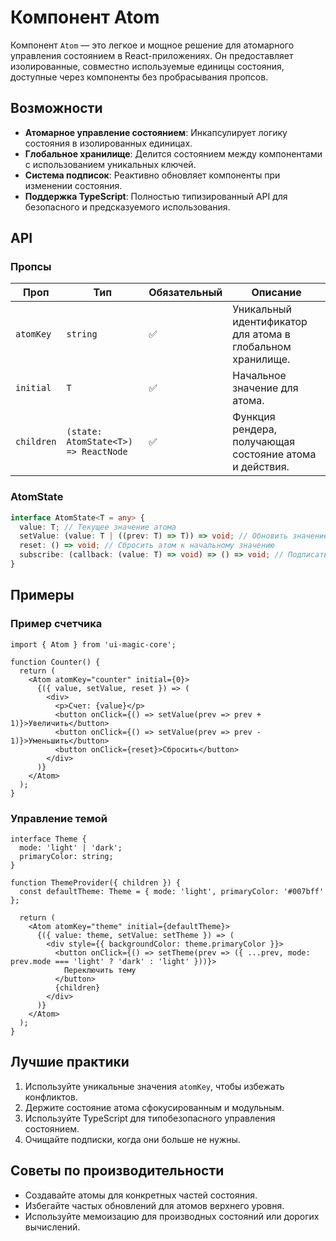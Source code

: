 # Компонент Atom

Компонент `Atom` — это легкое и мощное решение для атомарного управления состоянием в React-приложениях. Он предоставляет изолированные, совместно используемые единицы состояния, доступные через компоненты без пробрасывания пропсов.

## Возможности

- **Атомарное управление состоянием**: Инкапсулирует логику состояния в изолированных единицах.
- **Глобальное хранилище**: Делится состоянием между компонентами с использованием уникальных ключей.
- **Система подписок**: Реактивно обновляет компоненты при изменении состояния.
- **Поддержка TypeScript**: Полностью типизированный API для безопасного и предсказуемого использования.

## API

### Пропсы

| Проп       | Тип                        | Обязательный | Описание                                      |
|------------|-----------------------------|--------------|--------------------------------------------------|
| `atomKey`  | `string`                    | ✅            | Уникальный идентификатор для атома в глобальном хранилище. |
| `initial`  | `T`                         | ✅            | Начальное значение для атома.                     |
| `children` | `(state: AtomState<T>) => ReactNode` | ✅            | Функция рендера, получающая состояние атома и действия.   |

### AtomState<T>

```typescript
interface AtomState<T = any> {
  value: T; // Текущее значение атома
  setValue: (value: T | ((prev: T) => T)) => void; // Обновить значение атома
  reset: () => void; // Сбросить атом к начальному значению
  subscribe: (callback: (value: T) => void) => () => void; // Подписаться на изменения
}
```

## Примеры

### Пример счетчика

```tsx
import { Atom } from 'ui-magic-core';

function Counter() {
  return (
    <Atom atomKey="counter" initial={0}>
      {({ value, setValue, reset }) => (
        <div>
          <p>Счет: {value}</p>
          <button onClick={() => setValue(prev => prev + 1)}>Увеличить</button>
          <button onClick={() => setValue(prev => prev - 1)}>Уменьшить</button>
          <button onClick={reset}>Сбросить</button>
        </div>
      )}
    </Atom>
  );
}
```

### Управление темой

```tsx
interface Theme {
  mode: 'light' | 'dark';
  primaryColor: string;
}

function ThemeProvider({ children }) {
  const defaultTheme: Theme = { mode: 'light', primaryColor: '#007bff' };

  return (
    <Atom atomKey="theme" initial={defaultTheme}>
      {({ value: theme, setValue: setTheme }) => (
        <div style={{ backgroundColor: theme.primaryColor }}>
          <button onClick={() => setTheme(prev => ({ ...prev, mode: prev.mode === 'light' ? 'dark' : 'light' }))}>
            Переключить тему
          </button>
          {children}
        </div>
      )}
    </Atom>
  );
}
```

## Лучшие практики

1. Используйте уникальные значения `atomKey`, чтобы избежать конфликтов.
2. Держите состояние атома сфокусированным и модульным.
3. Используйте TypeScript для типобезопасного управления состоянием.
4. Очищайте подписки, когда они больше не нужны.

## Советы по производительности

- Создавайте атомы для конкретных частей состояния.
- Избегайте частых обновлений для атомов верхнего уровня.
- Используйте мемоизацию для производных состояний или дорогих вычислений.
